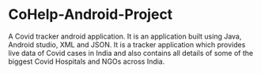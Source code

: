 # CoHelp-Android-Project
A Covid tracker android application. It is an application built using Java, Android studio, XML and JSON. It is a tracker application which provides live data of Covid cases in India and also contains all details of some of the biggest Covid Hospitals and NGOs across India.
